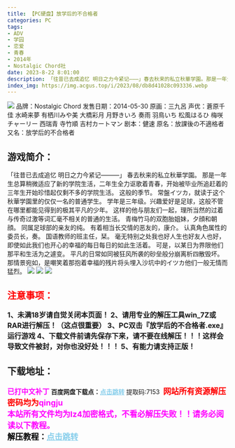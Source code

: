 ```yaml
---
title: 【PC硬盘】放学后的不合格者
categories: PC
tags:
- ADV
- 学园
- 恋爱
- 青春
- 2014年
- Nostalgic Chord社
date: 2023-8-22 8:01:00
description: 「往昔已去成追忆 明日之力今紧记―――」春去秋来的私立秋華学園。那是一年生总算稍微适应了新的学院生活，二年生全力讴歌着青春，开始被毕业所追赶着的三年生开始珍惜起仅剩不多的学院生活。这般的季节。常盤イツカ，就读于这个秋華学園里的仅仅一名的普通学生。学年是三年级。兴趣爱好是足球，这般不管在哪里都能见得到的极其平凡的少年。这样的他与朋友们一起，理所当然的过着与传奇过激等词汇毫不相关的普通的生活。
index_img: https://img.acgus.top/i/2023/08/db8d41028c093336.webp
---
```

![](https://img.acgus.top/i/2023/08/db8d41028c093336.webp)
品牌：Nostalgic Chord
发售日期：2014-05-30
原画：三九呂
声优：蒼原千佳 水崎来夢 有栖川みや美 大橋彩月 月野きいろ 奏雨 羽鳥いち 松風はるひ 梅咲チャーリー 西瑞青 寺竹順 吉村カートマン
剧本：健速
原名：放課後の不適格者
又名：放学后的不合格者

## 游戏简介：
「往昔已去成追忆 明日之力今紧记―――」
春去秋来的私立秋華学園。
那是一年生总算稍微适应了新的学院生活，二年生全力讴歌着青春，开始被毕业所追赶着的三年生开始珍惜起仅剩不多的学院生活。
这般的季节。
常盤イツカ，就读于这个秋華学園里的仅仅一名的普通学生。
学年是三年级。兴趣爱好是足球，这般不管在哪里都能见得到的极其平凡的少年。
这样的他与朋友们一起，理所当然的过着与传奇过激等词汇毫不相关的普通的生活。
青梅竹马的双胞胎姐妹，夕顔和朝顔。
同属足球部的亲友的纯。
有着相当长交情的恶友的，康介。
认真角色属性的委员长，奏。
国语教师的班主任，栞。
毫无特别之处我也好人生也好友人也好，即使如此我们也开心的幸福的每日每日的如此生活着。
可是，以某日为界限他们那平和生活为之遽变。
平凡的日常如同被狂风所袭的砂垒般分崩离析四散毁坏。
那情景宛如，是嘲笑着那抱着幸福的残片将头埋入沙坑中的イツカ他们一般无情而猛烈。
![](https://img.acgus.top/i/2023/08/9cc36dacc4093345.webp)
![](https://img.acgus.top/i/2023/08/62c2be2cd1093342.webp)
![](https://img.acgus.top/i/2023/08/cca430fa07093339.webp)





## <font color=#FF0000 >注意事项：</font>
<font size=3><b>1、未满18岁请自觉关闭本页面！
2、请用专业的解压工具win_7Z或RAR进行解压！（这点很重要）
3、PC双击『放学后的不合格者.exe』运行游戏
4、下载文件前请先保存下来，请不要在线解压！！！这样会导致文件被封，对你也没好处！！！
5、有能力请支持正版！</b></font>

## 下载地址：
<font color=#FF00FF size=3><b>已打中文补丁</b></font>
<b>百度网盘下载点：</b><a href="https://pan.baidu.com/s/15tuak3qCD9o74JnhQRHeeA?pwd=7153" style="color: #87CEEB;"><b>点击跳转</b></a> 提取码:7153
<a style="padding: 0" href="https://post.qingju.org/AD/"><img style="max-width:100%" src="https://img.acgus.top/i/2024/07/478f689b8021d8d499ab43d21acf137a.gif" alt=""></a>
<b><font color=#FF0000 size=4>网站所有资源解压密码均为</b></font><b><font color=#FF00FF size=4>qingju</font><font color=#FF0000 ></font></b><br><b><font color=#FF00FF size=4>本站所有文件均为lz4加密格式，不看必解压失败！！请务必阅读以下教程。</b></font><br><b><font color=#000 size=4>解压教程：</b><a href="https://post.qingju.org/tutorial/000/" style="color: #87CEEB;"><b>点击跳转</b></a>
